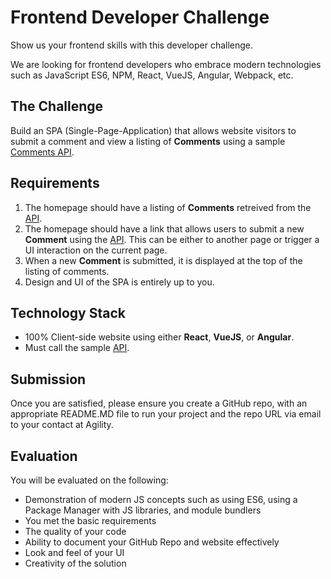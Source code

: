 # Frontend Developer Challenge
Show us your frontend skills with this developer challenge.

We are looking for frontend developers who embrace modern technologies such as JavaScript ES6, NPM, React, VueJS, Angular, Webpack, etc.

## The Challenge
Build an SPA (Single-Page-Application) that allows website visitors to submit a comment and view a listing of **Comments** using a sample  [Comments API](http://comments-api.azurewebsites.net/swagger/). 

## Requirements
1. The homepage should have a listing of **Comments** retreived from the [API](http://comments-api.azurewebsites.net/swagger/).
2. The homepage should have a link that allows users to submit a new **Comment** using the [API](http://comments-api.azurewebsites.net/swagger/). This can be either to another page or trigger a UI interaction on the current page.
3. When a new **Comment** is submitted, it is displayed at the top of the listing of comments.
4. Design and UI of the SPA is entirely up to you.

## Technology Stack
- 100% Client-side website using either **React**, **VueJS**, or **Angular**.
- Must call the sample [API](http://comments-api.azurewebsites.net/swagger/).

## Submission
Once you are satisfied, please ensure you create a GitHub repo, with an appropriate README.MD file to run your project and the repo URL via email to your contact at Agility.

## Evaluation
You will be evaluated on the following:
- Demonstration of modern JS concepts such as using ES6, using a Package Manager with JS libraries, and module bundlers
- You met the basic requirements
- The quality of your code
- Ability to document your GitHub Repo and website effectively
- Look and feel of your UI
- Creativity of the solution

